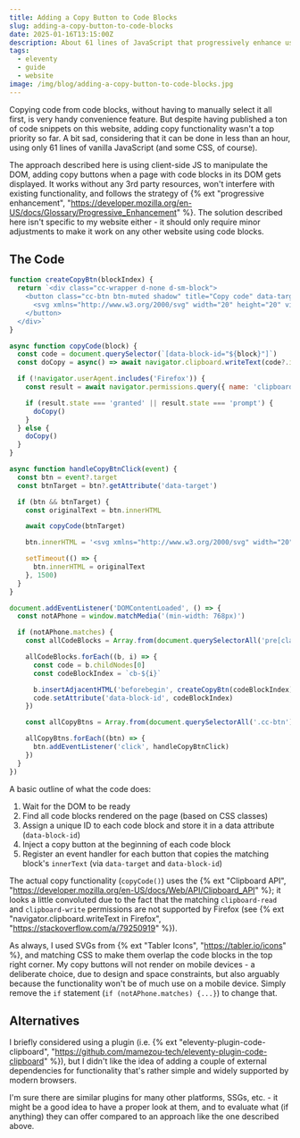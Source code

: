 ```yaml
---
title: Adding a Copy Button to Code Blocks
slug: adding-a-copy-button-to-code-blocks
date: 2025-01-16T13:15:00Z
description: About 61 lines of JavaScript that progressively enhance user experience.
tags:
  - eleventy
  - guide
  - website
image: /img/blog/adding-a-copy-button-to-code-blocks.jpg
---
```


Copying code from code blocks, without having to manually select it all first, is very handy convenience feature. But despite having published a ton of code snippets on this website, adding copy functionality wasn't a top priority so far. A bit sad, considering that it can be done in less than an hour, using only 61 lines of vanilla JavaScript (and some CSS, of course).

The approach described here is using client-side JS to manipulate the DOM, adding copy buttons when a page with code blocks in its DOM gets displayed. It works without any 3rd party resources, won't interfere with existing functionality, and follows the strategy of {% ext "progressive enhancement", "https://developer.mozilla.org/en-US/docs/Glossary/Progressive_Enhancement" %}. The solution described here isn't specific to my website either - it should only require minor adjustments to make it work on any other website using code blocks.

## The Code

```js
function createCopyBtn(blockIndex) {
  return `<div class="cc-wrapper d-none d-sm-block">
    <button class="cc-btn btn-muted shadow" title="Copy code" data-target="${blockIndex}">
      <svg xmlns="http://www.w3.org/2000/svg" width="20" height="20" viewBox="0 0 24 24" fill="none" stroke="currentColor" stroke-width="1.5" stroke-linecap="round" stroke-linejoin="round" class="icon"><path stroke="none"d="M0 0h24v24H0z"fill="none"/><path d="M9 5h-2a2 2 0 0 0 -2 2v12a2 2 0 0 0 2 2h10a2 2 0 0 0 2 -2v-12a2 2 0 0 0 -2 -2h-2"/><path d="M9 3m0 2a2 2 0 0 1 2 -2h2a2 2 0 0 1 2 2v0a2 2 0 0 1 -2 2h-2a2 2 0 0 1 -2 -2z"/></svg>
    </button>
  </div>`
}

async function copyCode(block) {
  const code = document.querySelector(`[data-block-id="${block}"]`)
  const doCopy = async() => await navigator.clipboard.writeText(code?.innerText ?? '')

  if (!navigator.userAgent.includes('Firefox')) {
    const result = await navigator.permissions.query({ name: 'clipboard-write' })

    if (result.state === 'granted' || result.state === 'prompt') {
      doCopy()
    }
  } else {
    doCopy()
  }
}

async function handleCopyBtnClick(event) {
  const btn = event?.target
  const btnTarget = btn?.getAttribute('data-target')

  if (btn && btnTarget) {
    const originalText = btn.innerHTML

    await copyCode(btnTarget)

    btn.innerHTML = '<svg xmlns="http://www.w3.org/2000/svg" width="20" height="20" viewBox="0 0 24 24" fill="none" stroke="currentColor" stroke-width="1.5" stroke-linecap="round" stroke-linejoin="round" class="icon"><path stroke="none" d="M0 0h24v24H0z" fill="none"/><path d="M9 5h-2a2 2 0 0 0 -2 2v12a2 2 0 0 0 2 2h10a2 2 0 0 0 2 -2v-12a2 2 0 0 0 -2 -2h-2" /><path d="M9 3m0 2a2 2 0 0 1 2 -2h2a2 2 0 0 1 2 2v0a2 2 0 0 1 -2 2h-2a2 2 0 0 1 -2 -2z" /><path d="M9 14l2 2l4 -4" /></svg>'

    setTimeout(() => {
      btn.innerHTML = originalText
    }, 1500)
  }
}

document.addEventListener('DOMContentLoaded', () => {
  const notAPhone = window.matchMedia('(min-width: 768px)')

  if (notAPhone.matches) {
    const allCodeBlocks = Array.from(document.querySelectorAll('pre[class^="language-"]'))

    allCodeBlocks.forEach((b, i) => {
      const code = b.childNodes[0]
      const codeBlockIndex = `cb-${i}`

      b.insertAdjacentHTML('beforebegin', createCopyBtn(codeBlockIndex))
      code.setAttribute('data-block-id', codeBlockIndex)
    })

    const allCopyBtns = Array.from(document.querySelectorAll('.cc-btn'))

    allCopyBtns.forEach((btn) => {
      btn.addEventListener('click', handleCopyBtnClick)
    })
  }
})
```

A basic outline of what the code does:

1. Wait for the DOM to be ready
2. Find all code blocks rendered on the page (based on CSS classes)
3. Assign a unique ID to each code block and store it in a data attribute (`data-block-id`)
4. Inject a copy button at the beginning of each code block
5. Register an event handler for each button that copies the matching block's `innerText` (via `data-target` and `data-block-id`)

The actual copy functionality (`copyCode()`) uses the {% ext "Clipboard API", "https://developer.mozilla.org/en-US/docs/Web/API/Clipboard_API" %}; it looks a little convoluted due to the fact that the matching `clipboard-read` and `clipboard-write` permissions are not supported by Firefox (see {% ext "navigator.clipboard.writeText in Firefox", "https://stackoverflow.com/a/79250919" %}).

As always, I used SVGs from {% ext "Tabler Icons", "https://tabler.io/icons" %}, and matching CSS to make them overlap the code blocks in the top right corner. My copy buttons will not render on mobile devices - a deliberate choice, due to design and space constraints, but also arguably because the functionality won't be of much use on a mobile device. Simply remove the `if` statement (`if (notAPhone.matches) {...}`) to change that.

## Alternatives

I briefly considered using a plugin (i.e. {% ext "eleventy-plugin-code-clipboard", "https://github.com/mamezou-tech/eleventy-plugin-code-clipboard" %}), but I didn't like the idea of adding a couple of external dependencies for functionality that's rather simple and widely supported by modern browsers.

I'm sure there are similar plugins for many other platforms, SSGs, etc. - it might be a good idea to have a proper look at them, and to evaluate what (if anything) they can offer compared to an approach like the one described above.
